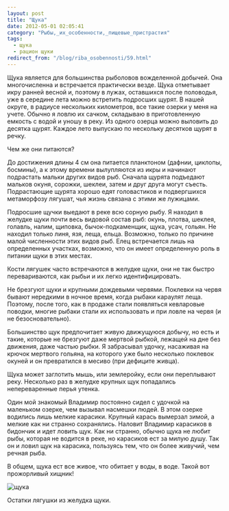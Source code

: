 ```yaml
---
layout: post
title: "Щука"
date: 2012-05-01 02:05:41
category: "Рыбы,_их_особенности,_пищевые_пристрастия"
tags:
  - щука
  - рацион щуки
redirect_from: "/blog/riba_osobennosti/59.html"
---
```

Щука является для большинства рыболовов вожделенной добычей. Она
многочисленна и встречается практически везде. Щука отметывает икру
ранней весной и, поэтому в лужах, оставшихся после половодья, уже в
середине лета можно встретить подросших щурят. В нашей округе, в радиусе
нескольких километров, все такие озерки у меня на учете. Обычно я ловлю
их сачком, складываю в приготовленную емкость с водой и уношу в реку. Из
одного озерца можно выловить до десятка щурят. Каждое лето выпускаю по
нескольку десятков щурят в речку.

Чем же они питаются?

До достижения длины 4 см она питается планктоном (дафнии, циклопы,
босмины), а к этому времени вылупляются из икры и начинают подрастать
мальки других видов рыб. Сначала щурята подъедают мальков окуня,
сорожки, шеклеи, затем и друг друга могут съесть. Подрастающие щурята
хорошо едят головастиков и подвергшихся метаморфозу лягушат, чья жизнь
связана с этими же лужицами.

Подросшие щучки выедают в реке всю сорную рыбу. Я находил в желудке щуки
почти весь видовой состав рыб: окунь, плотва, шеклея, голавль, налим,
щиповка, бычок-подкаменщик, щука, усач, гольян. Не находил только линя,
язя, леща, ельца. Возможно, только по причине малой численности этих
видов рыб. Елец встречается лишь на определенных участках, возможно, что
он имеет определенную роль в питании щуки в этих местах.

Кости лягушек часто встречаются в желудке щуки, они не так быстро
перевариваются, как рыбьи и их легко идентифицировать.

Не брезгуют щуки и крупными дождевыми червями. Поклевки на червя бывают
нередкими в ночное время, когда рыбаки караулят леща. Поэтому, после
того, как в продаже стали появляться кевларовые поводки, многие рыбаки
стали их использовать и при ловле на червя (и не безосновательно).

Большинство щук предпочитает живую движущуюся добычу, но есть и такие,
которые не брезгуют даже мертвой рыбкой, лежащей на дне без движения,
даже частью рыбки. Я забрасывал удочку, насаживая на крючок мертвого
гольяна, на которого уже было несколько поклевок окуней и он превратился
в месиво (при дефиците живца).

Щука может заглотить мышь, или землеройку, если они переплывают реку.
Несколько раз в желудке крупных щук попадались непереваренные перья
утенка.

Один мой знакомый Владимир постоянно сидел с удочкой на маленьком
озерке, чем вызывал насмешки людей. В этом озерке водились лишь мелкие
карасики. Крупный карась вымерзал зимой, а мелкие как ни странно
сохранялись. Наловит Владимир карасиков в бидончик и идет ловить щук.
Как ни странно, обычно щука не любит рыбы, которая не водится в реке, но
карасиков ест за милую душу. Так он и ловил щук на карасика, пользуясь
тем, что он более живучий, чем речная рыба.

В общем, щука ест все живое, что обитает у воды, в воде. Такой вот
прожорливый хищник!

![щука](http://fishingguru.ru/uploads/images/00/00/01/2012/05/01/eae62d.jpg)

Остатки лягушки из желудка щуки.
